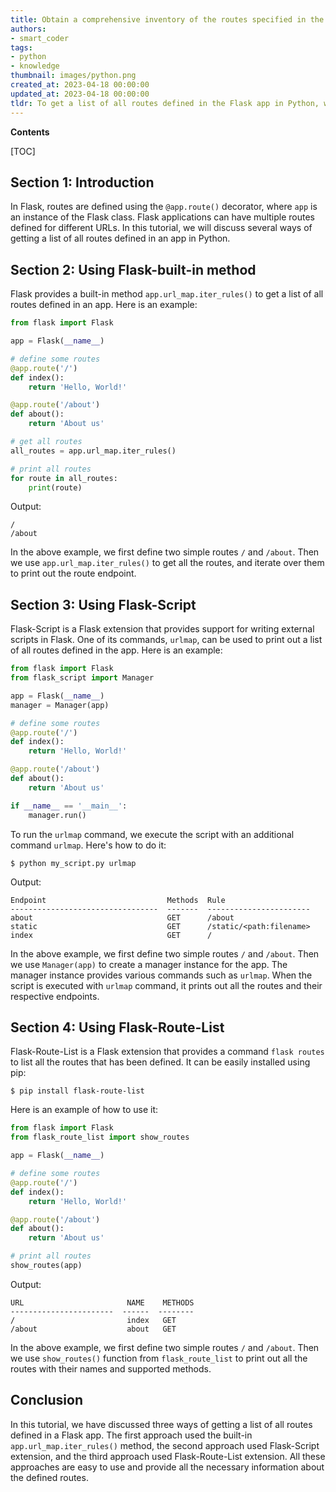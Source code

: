 ```yaml
---
title: Obtain a comprehensive inventory of the routes specified in the flask application
authors:
- smart_coder
tags:
- python
- knowledge
thumbnail: images/python.png
created_at: 2023-04-18 00:00:00
updated_at: 2023-04-18 00:00:00
tldr: To get a list of all routes defined in the Flask app in Python, we can use the `url\_map` attribute of the Flask application object.
---
```


**Contents**

[TOC]

## Section 1: Introduction

In Flask, routes are defined using the `@app.route()` decorator, where `app` is an instance of the Flask class. Flask applications can have multiple routes defined for different URLs. In this tutorial, we will discuss several ways of getting a list of all routes defined in an app in Python.

## Section 2: Using Flask-built-in method

Flask provides a built-in method `app.url_map.iter_rules()` to get a list of all routes defined in an app. Here is an example:

```python
from flask import Flask

app = Flask(__name__)

# define some routes
@app.route('/')
def index():
    return 'Hello, World!'

@app.route('/about')
def about():
    return 'About us'

# get all routes
all_routes = app.url_map.iter_rules()

# print all routes
for route in all_routes:
    print(route)
```

Output:
```
/
/about
```

In the above example, we first define two simple routes `/` and `/about`. Then we use `app.url_map.iter_rules()` to get all the routes, and iterate over them to print out the route endpoint.

## Section 3: Using Flask-Script

Flask-Script is a Flask extension that provides support for writing external scripts in Flask. One of its commands, `urlmap`, can be used to print out a list of all routes defined in the app. Here is an example:

```python
from flask import Flask
from flask_script import Manager

app = Flask(__name__)
manager = Manager(app)

# define some routes
@app.route('/')
def index():
    return 'Hello, World!'

@app.route('/about')
def about():
    return 'About us'

if __name__ == '__main__':
    manager.run()
```

To run the `urlmap` command, we execute the script with an additional command `urlmap`. Here's how to do it:

```
$ python my_script.py urlmap
```

Output:
```
Endpoint                           Methods  Rule
---------------------------------  -------  -----------------------
about                              GET      /about
static                             GET      /static/<path:filename>
index                              GET      /
```

In the above example, we first define two simple routes `/` and `/about`. Then we use `Manager(app)` to create a manager instance for the app. The manager instance provides various commands such as `urlmap`. When the script is executed with `urlmap` command, it prints out all the routes and their respective endpoints.

## Section 4: Using Flask-Route-List

Flask-Route-List is a Flask extension that provides a command `flask routes` to list all the routes that has been defined. It can be easily installed using pip:

```
$ pip install flask-route-list
```

Here is an example of how to use it:

```python
from flask import Flask
from flask_route_list import show_routes

app = Flask(__name__)

# define some routes
@app.route('/')
def index():
    return 'Hello, World!'

@app.route('/about')
def about():
    return 'About us'

# print all routes
show_routes(app)
```

Output:
```
URL                       NAME    METHODS
-----------------------  ------  --------
/                         index   GET
/about                    about   GET
```

In the above example, we first define two simple routes `/` and `/about`. Then we use `show_routes()` function from `flask_route_list` to print out all the routes with their names and supported methods.

## Conclusion

In this tutorial, we have discussed three ways of getting a list of all routes defined in a Flask app. The first approach used the built-in `app.url_map.iter_rules()` method, the second approach used Flask-Script extension, and the third approach used Flask-Route-List extension. All these approaches are easy to use and provide all the necessary information about the defined routes.
